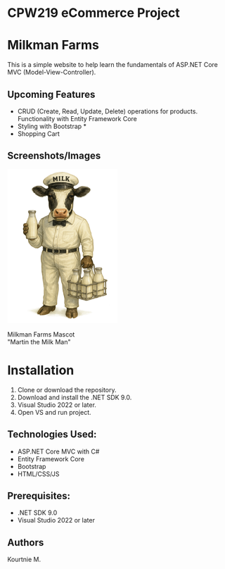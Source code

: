 # CPW219 eCommerce Project

# Milkman Farms
This is a simple website to help learn the fundamentals of ASP.NET Core MVC (Model-View-Controller).
## Upcoming Features
- CRUD (Create, Read, Update, Delete) operations for products. Functionality with Entity Framework
Core
- Styling with Bootstrap *
- Shopping Cart 
## Screenshots/Images
<img src=MilkmanCow.png alt="Milkman's Milk" width="250" height="350">

Milkman Farms Mascot<br>
"Martin the Milk Man"

# Installation 
1. Clone or download the repository.
2. Download and install the .NET SDK 9.0.
3. Visual Studio 2022 or later.
4. Open VS and run project.
## Technologies Used:
- ASP.NET Core MVC with C#
- Entity Framework Core
- Bootstrap
- HTML/CSS/JS
## Prerequisites:
- .NET SDK 9.0 
- Visual Studio 2022 or later

## Authors
Kourtnie M. 


